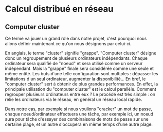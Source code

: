 Calcul distribué en réseau
==========================

Computer cluster
---------------

Ce terme va jouer un grand rôle dans notre projet, c'est pourquoi nous allons définir maintenant ce qu'on nous désignons par celui-ci. 

En anglais, le terme "cluster" signifie "grappe". "Computer cluster" désigne donc un regroupement de plusieurs ordinateurs indépendants. Chaque ordinateur sera qualifié de "noeud" et sera utilisé comme un serveur indépendant. Mais la "grappe" finale sera considérée comme une seule et même entité.
Les buts d'une telle configuration sont multiples : dépasser les limitations d'un seul ordinateur, augmenter la disponibilité... En bref, le "computer cluster" sert à obtenir de plus grandes performances.
En effet, la principale utilisation du "computer cluster" est le calcul parallèle.
Comment regrouper plusieurs ordinateurs entre eux ?
Le procédé est très simple : on relie les ordinateurs via le réseau, en général un réseau local rapide.

Dans notre cas, par exemple si nous voulions "cracker" un mot de passe, chaque noeud/ordinateur effectuera une tâche, par exemple ici, un noeud aura pour tâche d'essayer des combinaisons de mots de passe sur une certaine plage, et un autre s'occupera en même temps d'une autre plage.
